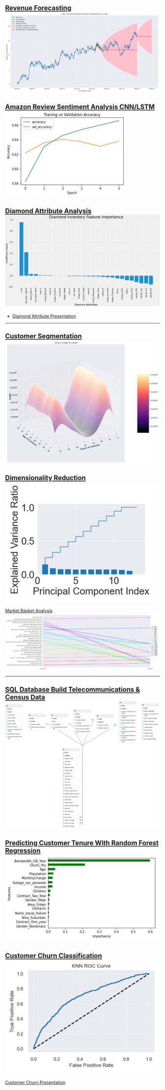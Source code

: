 [Revenue Forecasting](pdf/revenue_prediction.pdf)
<img src="images/forecast.png?raw=true"/>
---
[Amazon Review Sentiment Analysis CNN/LSTM](https://github.com/mega9944562948/mega9944562948.github.io/blob/master/pdf/amazon_sentiment.pdf)
<img src="images/accuracy.png?raw=true"/>
---
[Diamond Attribute Analysis](pdf/diamond_attribute_analysis.pdf)
<img src="images/diamond_attributes.png?raw=true"/>
---
- [Diamond Attribute Presentation](pdf/diamond_attributes.pdf)
---
[Customer Segmentation](https://github.com/mega9944562948/mega9944562948.github.io/blob/master/pdf/Customer_segmentation.pdf)
<img src="images/clusters.jpg?raw=true"/>
---
[Dimensionality Reduction](https://github.com/mega9944562948/mega9944562948.github.io/blob/master/pdf/Dimensionality%20Reduction%20PCA.pdf)
<img src="images/PCA.png?raw=true"/>
---
[Market Basket Analysis](https://github.com/mega9944562948/mega9944562948.github.io/blob/master/pdf/Market%20Basket%20Analysis.pdf)
<img src="images/Market_basket.png?raw=true"/>

---
[SQL Database Build Telecommunications & Census Data](https://github.com/mega9944562948/mega9944562948.github.io/blob/master/pdf/SQL%20DEMONSTRATION.pdf)
<img src="images/SQL_demo.png?raw=true"/>
---
[Predicting Customer Tenure With Random Forest Regression](pdf/Random_Forest_Customer_Tenure.pdf)
<img src="images/RFR_regression.png?raw=true"/>
---
[Customer Churn Classification](pdf/Customer_Churn_Classification.pdf)
<img src="images/Churn_classification.png?raw=true"/>
---
[Customer Churn Presentation](pdf/Churn_presentation.pdf)

